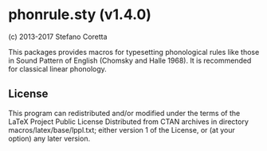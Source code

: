 # phonrule.sty (v1.4.0)

(c) 2013-2017 Stefano Coretta

This packages provides macros for typesetting phonological rules like those in Sound Pattern of English (Chomsky and Halle 1968). It is recommended for classical linear phonology.

## License

This program can redistributed and/or modified under the terms of the LaTeX
Project Public License Distributed from CTAN archives in directory
macros/latex/base/lppl.txt; either version 1 of the License, or (at your option)
any later version.
